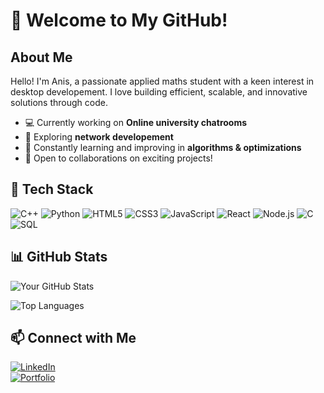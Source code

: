 # 👋 Welcome to My GitHub!

## About Me

Hello! I'm Anis, a passionate applied maths student with a keen interest in desktop developement. I love building efficient, scalable, and innovative solutions through code. 

- 💻 Currently working on **Online university chatrooms**
- 🎯 Exploring **network developement**
- 📖 Constantly learning and improving in **algorithms & optimizations**
- 🚀 Open to collaborations on exciting projects!

## 🔧 Tech Stack

![C++](https://img.shields.io/badge/C++-00599C?style=for-the-badge&logo=c%2B%2B&logoColor=white)
![Python](https://img.shields.io/badge/Python-3776AB?style=for-the-badge&logo=python&logoColor=white)
![HTML5](https://img.shields.io/badge/HTML5-E34F26?style=for-the-badge&logo=html5&logoColor=white)
![CSS3](https://img.shields.io/badge/CSS3-1572B6?style=for-the-badge&logo=css3&logoColor=white)
![JavaScript](https://img.shields.io/badge/JavaScript-F7DF1E?style=for-the-badge&logo=javascript&logoColor=black)
![React](https://img.shields.io/badge/React-61DAFB?style=for-the-badge&logo=react&logoColor=black)
![Node.js](https://img.shields.io/badge/Node.js-339933?style=for-the-badge&logo=nodedotjs&logoColor=white)
![C](https://img.shields.io/badge/C-A8B9CC?style=for-the-badge&logo=c&logoColor=white)
![SQL](https://img.shields.io/badge/SQL-4479A1?style=for-the-badge&logo=mysql&logoColor=white)

## 📊 GitHub Stats

![Your GitHub Stats](https://github-readme-stats.vercel.app/api?username=kampotte&show_icons=true&theme=github_dark)

![Top Languages](https://github-readme-stats.vercel.app/api/top-langs/?username=kampott&layout=compact&theme=github_dark)

## 📫 Connect with Me

[![LinkedIn](https://img.shields.io/badge/LinkedIn-0077B5?style=for-the-badge&logo=linkedin&logoColor=white)](https://www.linkedin.com/in/%D0%B0%D0%BD%D0%B8%D1%81-%D0%B1%D1%83%D1%81%D0%BB%D0%B0%D0%BC%D0%B0-531649217/)  
[![Portfolio](https://img.shields.io/badge/Portfolio-000000?style=for-the-badge&logo=vercel&logoColor=white)](https://your-portfolio.com)  
